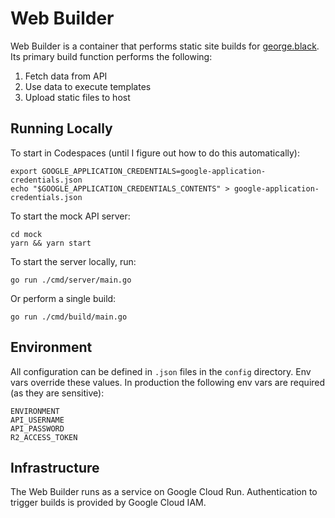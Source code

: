 # Web Builder

Web Builder is a container that performs static site builds for [george.black](https://george.black). Its primary build function performs the following:

1. Fetch data from API
2. Use data to execute templates
3. Upload static files to host

## Running Locally

To start in Codespaces (until I figure out how to do this automatically):

```
export GOOGLE_APPLICATION_CREDENTIALS=google-application-credentials.json
echo "$GOOGLE_APPLICATION_CREDENTIALS_CONTENTS" > google-application-credentials.json
```

To start the mock API server:

```
cd mock
yarn && yarn start
```

To start the server locally, run:

```
go run ./cmd/server/main.go
```

Or perform a single build:

```
go run ./cmd/build/main.go
```

## Environment

All configuration can be defined in `.json` files in the `config` directory. Env vars override these values. In production the following env vars are required (as they are sensitive):

```
ENVIRONMENT
API_USERNAME
API_PASSWORD
R2_ACCESS_TOKEN
```

## Infrastructure

The Web Builder runs as a service on Google Cloud Run. Authentication to trigger builds is provided by Google Cloud IAM.
